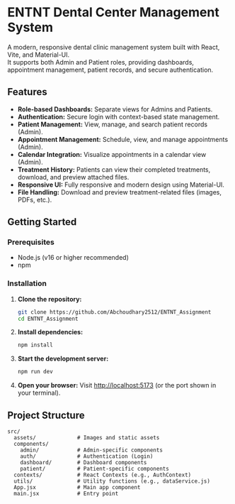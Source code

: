 # ENTNT Dental Center Management System

A modern, responsive dental clinic management system built with React, Vite, and Material-UI.  
It supports both Admin and Patient roles, providing dashboards, appointment management, patient records, and secure authentication.

## Features

- **Role-based Dashboards:** Separate views for Admins and Patients.
- **Authentication:** Secure login with context-based state management.
- **Patient Management:** View, manage, and search patient records (Admin).
- **Appointment Management:** Schedule, view, and manage appointments (Admin).
- **Calendar Integration:** Visualize appointments in a calendar view (Admin).
- **Treatment History:** Patients can view their completed treatments, download, and preview attached files.
- **Responsive UI:** Fully responsive and modern design using Material-UI.
- **File Handling:** Download and preview treatment-related files (images, PDFs, etc.).

## Getting Started

### Prerequisites

- Node.js (v16 or higher recommended)
- npm

### Installation

1. **Clone the repository:**
   ```bash
   git clone https://github.com/Abchoudhary2512/ENTNT_Assignment
   cd ENTNT_Assignment
   ```

2. **Install dependencies:**
   ```bash
   npm install
   ```

3. **Start the development server:**
   ```bash
   npm run dev
   ```

4. **Open your browser:**
   Visit [http://localhost:5173](http://localhost:5173) (or the port shown in your terminal).

## Project Structure

```
src/
  assets/             # Images and static assets
  components/
    admin/            # Admin-specific components
    auth/             # Authentication (Login)
    dashboard/        # Dashboard components
    patient/          # Patient-specific components
  contexts/           # React Contexts (e.g., AuthContext)
  utils/              # Utility functions (e.g., dataService.js)
  App.jsx             # Main app component
  main.jsx            # Entry point
```
